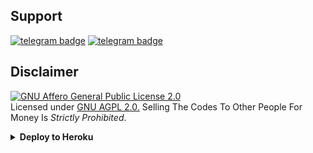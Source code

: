 
## Support
[![telegram badge](https://img.shields.io/badge/Telegram-Group-30302f?style=flat&logo=telegram)](https://telegram.dog/RoyalKrrishna)
[![telegram badge](https://img.shields.io/badge/Telegram-Channel-30302f?style=flat&logo=telegram)](https://telegram.dog/iPopcornMovieGroup)

## Disclaimer
[![GNU Affero General Public License 2.0](https://www.gnu.org/graphics/agplv3-155x51.png)](https://www.gnu.org/licenses/agpl-3.0.en.html#header)    
Licensed under [GNU AGPL 2.0.](https://github.com/RoyalKrrishna/doluram2.0/blob/master/LICENSE)
Selling The Codes To Other People For Money Is *Strictly Prohibited*.


<details><summary><b>Deploy to Heroku</b></summary>
<p>
<br>
<a href="https://heroku.com/deploy?template=https://github.com/RoyalKrrishna/shareusWalaBot">
